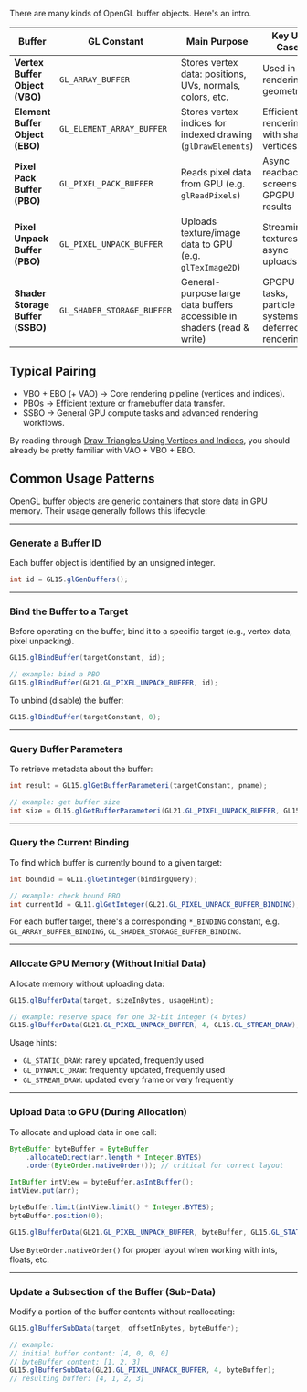 There are many kinds of OpenGL buffer objects. Here's an intro.

| **Buffer**                       | **GL Constant**            | **Main Purpose**                                                        | **Key Use Cases**                                 | **Special Features**                                              |
| -------------------------------- | -------------------------- | ----------------------------------------------------------------------- | ------------------------------------------------- | ----------------------------------------------------------------- |
| **Vertex Buffer Object (VBO)**   | `GL_ARRAY_BUFFER`          | Stores vertex data: positions, UVs, normals, colors, etc.               | Used in rendering geometry                        | Used with `glVertexAttribPointer()` to feed shader inputs         |
| **Element Buffer Object (EBO)**  | `GL_ELEMENT_ARRAY_BUFFER`  | Stores vertex indices for indexed drawing (`glDrawElements`)            | Efficient rendering with shared vertices          | Bound to VAO; avoids redundant vertices                           |
| **Pixel Pack Buffer (PBO)**      | `GL_PIXEL_PACK_BUFFER`     | Reads pixel data from GPU (e.g. `glReadPixels`)                         | Async readback, screenshots, GPGPU read results   | CPU doesn't stall waiting for GPU to finish                       |
| **Pixel Unpack Buffer (PBO)**    | `GL_PIXEL_UNPACK_BUFFER`   | Uploads texture/image data to GPU (e.g. `glTexImage2D`)                 | Streaming textures, async uploads                 | Can be used with streaming video or live texture updates          |
| **Shader Storage Buffer (SSBO)** | `GL_SHADER_STORAGE_BUFFER` | General-purpose large data buffers accessible in shaders (read & write) | GPGPU tasks, particle systems, deferred rendering | Can hold large structured data; needs `layout(std430)` in shaders |

## Typical Pairing
- VBO + EBO (+ VAO) → Core rendering pipeline (vertices and indices).
- PBOs → Efficient texture or framebuffer data transfer.
- SSBO → General GPU compute tasks and advanced rendering workflows.

By reading through [Draw Triangles Using Vertices and Indices](https://github.com/tttsaurus/Mc122RenderBook/blob/main/articles/DrawVertices.md), you should already be pretty familiar with VAO + VBO + EBO.

## Common Usage Patterns

OpenGL buffer objects are generic containers that store data in GPU memory. Their usage generally follows this lifecycle:

---

### Generate a Buffer ID

Each buffer object is identified by an unsigned integer.

```java
int id = GL15.glGenBuffers();
```

---

### Bind the Buffer to a Target

Before operating on the buffer, bind it to a specific target (e.g., vertex data, pixel unpacking).

```java
GL15.glBindBuffer(targetConstant, id);

// example: bind a PBO
GL15.glBindBuffer(GL21.GL_PIXEL_UNPACK_BUFFER, id);
```

To unbind (disable) the buffer:

```java
GL15.glBindBuffer(targetConstant, 0);
```

---

### Query Buffer Parameters

To retrieve metadata about the buffer:

```java
int result = GL15.glGetBufferParameteri(targetConstant, pname);

// example: get buffer size
int size = GL15.glGetBufferParameteri(GL21.GL_PIXEL_UNPACK_BUFFER, GL15.GL_BUFFER_SIZE);
```

---

### Query the Current Binding

To find which buffer is currently bound to a given target:

```java
int boundId = GL11.glGetInteger(bindingQuery);

// example: check bound PBO
int currentId = GL11.glGetInteger(GL21.GL_PIXEL_UNPACK_BUFFER_BINDING);
```

For each buffer target, there's a corresponding `*_BINDING` constant, e.g. `GL_ARRAY_BUFFER_BINDING`, `GL_SHADER_STORAGE_BUFFER_BINDING`.

---

### Allocate GPU Memory (Without Initial Data)

Allocate memory without uploading data:

```java
GL15.glBufferData(target, sizeInBytes, usageHint);

// example: reserve space for one 32-bit integer (4 bytes)
GL15.glBufferData(GL21.GL_PIXEL_UNPACK_BUFFER, 4, GL15.GL_STREAM_DRAW);
```

Usage hints:
- `GL_STATIC_DRAW`: rarely updated, frequently used
- `GL_DYNAMIC_DRAW`: frequently updated, frequently used
- `GL_STREAM_DRAW`: updated every frame or very frequently

---

### Upload Data to GPU (During Allocation)

To allocate and upload data in one call:

```java
ByteBuffer byteBuffer = ByteBuffer
    .allocateDirect(arr.length * Integer.BYTES)
    .order(ByteOrder.nativeOrder()); // critical for correct layout

IntBuffer intView = byteBuffer.asIntBuffer();
intView.put(arr);

byteBuffer.limit(intView.limit() * Integer.BYTES);
byteBuffer.position(0);

GL15.glBufferData(GL21.GL_PIXEL_UNPACK_BUFFER, byteBuffer, GL15.GL_STATIC_DRAW);
```

Use `ByteOrder.nativeOrder()` for proper layout when working with ints, floats, etc.

---

### Update a Subsection of the Buffer (Sub-Data)

Modify a portion of the buffer contents without reallocating:

```java
GL15.glBufferSubData(target, offsetInBytes, byteBuffer);

// example:
// initial buffer content: [4, 0, 0, 0]
// byteBuffer content: [1, 2, 3]
GL15.glBufferSubData(GL21.GL_PIXEL_UNPACK_BUFFER, 4, byteBuffer);
// resulting buffer: [4, 1, 2, 3]
```
